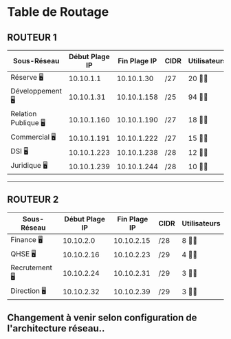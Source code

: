 # Table de Routage

## ROUTEUR 1

| **Sous-Réseau**        | **Début Plage IP**  | **Fin Plage IP**    | **CIDR**          | **Utilisateurs**       |
|-------------------------|---------------------|---------------------|-------------------|------------------------|
| Réserve 🖥️               | 10.10.1.1          | 10.10.1.30          | /27               | 20 👨‍🏫 |
| Développement 🖥️         | 10.10.1.31         | 10.10.1.158         | /25               | 94 👨‍🏫 |
| Relation Publique 🖥️     | 10.10.1.160        | 10.10.1.190         | /27               | 18 👨‍🏫 |
| Commercial 🖥️            | 10.10.1.191        | 10.10.1.222         | /27               | 15 👨‍🏫 |
| DSI 🖥️                   | 10.10.1.223        | 10.10.1.238         | /28               | 12 👨‍🏫 |
| Juridique 🖥️             | 10.10.1.239        | 10.10.1.244         | /28               | 10 👨‍🏫 |

---

## ROUTEUR 2

| **Sous-Réseau**        | **Début Plage IP**  | **Fin Plage IP**    | **CIDR**          | **Utilisateurs**       |
|-------------------------|---------------------|---------------------|-------------------|------------------------|
| Finance 🖥️               | 10.10.2.0          | 10.10.2.15          | /28               | 8 👨‍🏫  |
| QHSE 🖥️                  | 10.10.2.16         | 10.10.2.23          | /29               | 4 👨‍🏫  |
| Recrutement 🖥️           | 10.10.2.24         | 10.10.2.31          | /29               | 3 👨‍🏫  |
| Direction 🖥️             | 10.10.2.32         | 10.10.2.39          | /29               | 3 👨‍🏫  |


## Changement à venir selon configuration de l'architecture réseau..
